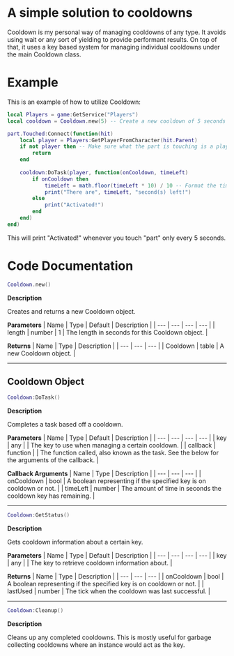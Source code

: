 # A simple solution to cooldowns
Cooldown is my personal way of managing cooldowns of any type. It avoids using wait or any sort of yielding to provide performant results. On top of that, it uses a key based system for managing individual cooldowns under the main Cooldown class.

# Example

This is an example of how to utilize Cooldown:
```lua
local Players = game:GetService("Players")
local cooldown = Cooldown.new(5) -- Create a new cooldown of 5 seconds

part.Touched:Connect(function(hit)
	local player = Players:GetPlayerFromCharacter(hit.Parent)
	if not player then -- Make sure what the part is touching is a player
		return
	end
	
	cooldown:DoTask(player, function(onCooldown, timeLeft)
		if onCooldown then
			timeLeft = math.floor(timeLeft * 10) / 10 -- Format the time
			print("There are", timeLeft, "second(s) left!")
		else
			print("Activated!")
		end
	end)
end)
```
This will print "Activated!" whenever you touch "part" only every 5 seconds.

# Code Documentation

```lua
Cooldown.new()
```

**Description** <div>
Creates and returns a new Cooldown object.

**Parameters**
| Name | Type | Default | Description |
| --- | --- | --- | --- |
| length | number | 1 | The length in seconds for this Cooldown object. |

**Returns**
| Name | Type | Description |
| --- | --- | --- |
| Cooldown | table | A new Cooldown object. |

---

## Cooldown Object

```lua
Cooldown:DoTask()
```

**Description** <div>
Completes a task based off a cooldown.

**Parameters**
| Name | Type | Default | Description |
| --- | --- | --- | --- |
| key | any | | The key to use when managing a certain cooldown. |
| callback | function | | The function called, also known as the task. See the below for the arguments of the callback. |

**Callback Arguments**
| Name | Type | Description |
| --- | --- | --- |
| onCooldown | bool | A boolean representing if the specified key is on cooldown or not. |
| timeLeft | number | The amount of time in seconds the cooldown key has remaining. |

---

```lua
Cooldown:GetStatus()
```

**Description** <div>
Gets cooldown information about a certain key.

**Parameters**
| Name | Type | Default | Description |
| --- | --- | --- | --- |
| key | any | | The key to retrieve cooldown information about. |

**Returns**
| Name | Type | Description |
| --- | --- | --- |
| onCooldown | bool | A boolean representing if the specified key is on cooldown or not. |
| lastUsed | number | The tick when the cooldown was last successful. |

---

```lua
Cooldown:Cleanup()
```

**Description** <div>
Cleans up any completed cooldowns. This is mostly useful for garbage collecting cooldowns where an instance would act as the key.
